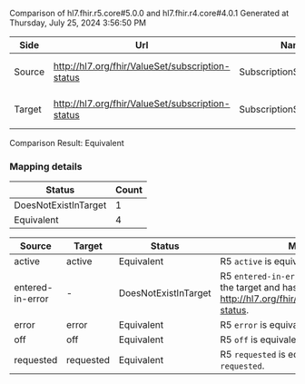 Comparison of hl7.fhir.r5.core#5.0.0 and hl7.fhir.r4.core#4.0.1
Generated at Thursday, July 25, 2024 3:56:50 PM

| Side | Url | Name | Title | Description |
| --- | --- | --- | --- | --- |
| Source | http://hl7.org/fhir/ValueSet/subscription-status | SubscriptionStatusCodes | Subscription Status | State values for FHIR Subscriptions. |
| Target | http://hl7.org/fhir/ValueSet/subscription-status | SubscriptionStatus | SubscriptionStatus | The status of a subscription. |


Comparison Result: Equivalent


### Mapping details

| Status | Count |
| ------ | ----- |
DoesNotExistInTarget | 1 |
Equivalent | 4 |


| Source | Target | Status | Message |
| ------ | ------ | ------ | ------- |
| active | active | Equivalent | R5 `active` is equivalent to R4 `active`. |
| entered-in-error | - | DoesNotExistInTarget | R5 `entered-in-error` does not appear in the target and has no mapping for http://hl7.org/fhir/ValueSet/subscription-status. |
| error | error | Equivalent | R5 `error` is equivalent to R4 `error`. |
| off | off | Equivalent | R5 `off` is equivalent to R4 `off`. |
| requested | requested | Equivalent | R5 `requested` is equivalent to R4 `requested`. |

